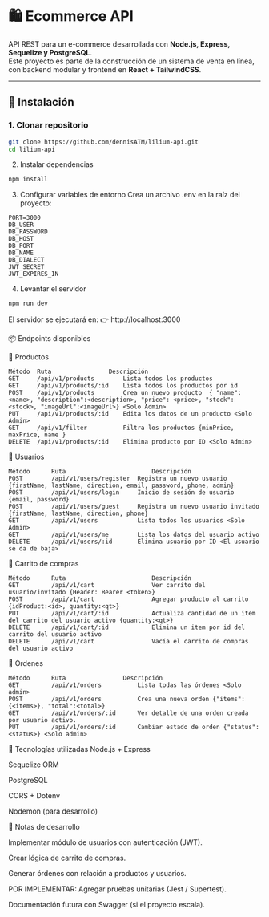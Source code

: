 # 🛍️ Ecommerce API

API REST para un e-commerce desarrollada con **Node.js, Express, Sequelize y PostgreSQL**.  
Este proyecto es parte de la construcción de un sistema de venta en línea, con backend modular y frontend en **React + TailwindCSS**.

---

## 🚀 Instalación

### 1. Clonar repositorio
```bash
git clone https://github.com/dennisATM/lilium-api.git
cd lilium-api
```

2. Instalar dependencias
```bash
npm install
```
3. Configurar variables de entorno
Crea un archivo .env en la raíz del proyecto:

```env
PORT=3000
DB_USER
DB_PASSWORD
DB_HOST
DB_PORT
DB_NAME
DB_DIALECT
JWT_SECRET
JWT_EXPIRES_IN
```
4. Levantar el servidor
```bash
npm run dev
```
El servidor se ejecutará en:
👉 http://localhost:3000

📦 Endpoints disponibles

🔹 Productos

```Body
Método	Ruta	            Descripción	
GET	    /api/v1/products	    Lista todos los productos
GET	    /api/v1/products/:id	Lista todos los productos por id
POST	/api/v1/products	    Crea un nuevo producto	{ "name": <name>, "description":<description>, "price": <price>, "stock":<stock>, "imageUrl":<imageUrl>} <Solo Admin>
PUT     /api/v1/products/:id    Edita los datos de un producto <Solo Admin>
GET     /api/v1/filter          Filtra los productos {minPrice, maxPrice, name } 
DELETE	/api/v1/products/:id	Elimina producto por ID <Solo Admin>
```
🔹 Usuarios
```
Método	    Ruta    	                Descripción
POST	    /api/v1/users/register	Registra un nuevo usuario {firstName, lastName, direction, email, password, phone, admin}
POST        /api/v1/users/login     Inicio de sesión de usuario {email, password}
POST        /api/v1/users/guest     Registra un nuevo usuario invitado {firstName, lastName, direction, phone}
GET	        /api/v1/users	        Lista todos los usuarios <Solo Admin>
GET         /api/v1/users/me        Lista los datos del usuario activo
DELETE	    /api/v1/users/:id	    Elimina usuario por ID <El usuario se da de baja>
```
🔹 Carrito de compras
```
Método	    Ruta	                    Descripción
GET	        /api/v1/cart	            Ver carrito del usuario/invitado {Header: Bearer <token>}
POST	    /api/v1/cart	            Agregar producto al carrito {idProduct:<id>, quantity:<qt>}
PUT         /api/v1/cart/:id            Actualiza cantidad de un item del carrito del usuario activo {quantity:<qt>}
DELETE      /api/v1/cart/:id            Elimina un item por id del carrito del usuario activo
DELETE      /api/v1/cart                Vacía el carrito de compras del usuario activo
```
🔹 Órdenes
```
Método	    Ruta	            Descripción
GET	        /api/v1/orders	        Lista todas las órdenes <Solo admin>
POST	    /api/v1/orders	        Crea una nueva orden {"items":{<items>}, "total":<total>}
GET	        /api/v1/orders/:id	    Ver detalle de una orden creada por usuario activo.
PUT         /api/v1/orders/:id      Cambiar estado de orden {"status":<status>} <Solo admin>
```
🧰 Tecnologías utilizadas
Node.js + Express

Sequelize ORM

PostgreSQL

CORS + Dotenv

Nodemon (para desarrollo)

📖 Notas de desarrollo

 Implementar módulo de usuarios con autenticación (JWT).

 Crear lógica de carrito de compras.

 Generar órdenes con relación a productos y usuarios.

 POR IMPLEMENTAR:
 Agregar pruebas unitarias (Jest / Supertest).

 Documentación futura con Swagger (si el proyecto escala).